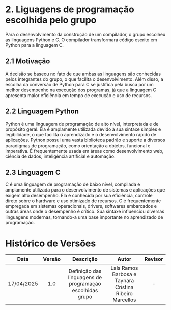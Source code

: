 # 2. Liguagens de programação escolhida pelo grupo

Para o desenvolvimento da construção de um compilador, o grupo escolheu as linguagens Python e C. O compilador transformará código escrito em Python para a linguagem C.

## 2.1 Motivação

A decisão se baseou no fato de que ambas as linguagens são conhecidas pelos integrantes do grupo, o que facilita o desenvolvimento. Além disso, a escolha da conversão de Python para C se justifica pela busca por um melhor desempenho na execução dos programas, já que a linguagem C apresenta maior eficiência em tempo de execução e uso de recursos.

## 2.2 Linguagem Python

Python é uma linguagem de programação de alto nível, interpretada e de propósito geral. Ela é amplamente utilizada devido à sua sintaxe simples e legibilidade, o que facilita o aprendizado e o desenvolvimento rápido de aplicações. Python possui uma vasta biblioteca padrão e suporte a diversos paradigmas de programação, como orientação a objetos, funcional e imperativa. É frequentemente usada em áreas como desenvolvimento web, ciência de dados, inteligência artificial e automação.

## 2.3 Linguagem C

C é uma linguagem de programação de baixo nível, compilada e amplamente utilizada para o desenvolvimento de sistemas e aplicações que exigem alto desempenho. Ela é conhecida por sua eficiência, controle direto sobre o hardware e uso otimizado de recursos. C é frequentemente empregada em sistemas operacionais, drivers, softwares embarcados e outras áreas onde o desempenho é crítico. Sua sintaxe influenciou diversas linguagens modernas, tornando-a uma base importante no aprendizado de programação.

# Histórico de Versões

|  **Data**  | **Versão** |                      **Descrição**                       |                        **Autor**                        | **Revisor** |
| :--------: | :--------: | :------------------------------------------------------: | :-----------------------------------------------------: | :---------: |
| 17/04/2025 |    1.0     | Definição das linguagens de programação escolhidas grupo | Laís Ramos Barbosa e Taynara Cristina Ribeiro Marcellos |      -      |
